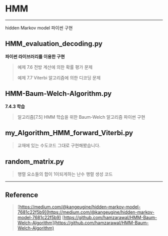 # HMM
---

hidden Markov model 파이썬 구현

## HMM_evaluation_decoding.py

**파이썬 라이브러리를 이용한 구현**

> 예제 7.6 전방 계산에 의한 확률 평가 문제
>
> 예제 7.7 Viterbi 알고리즘에 의한 디코딩 문제

## HMM-Baum-Welch-Algorithm.py

**7.4.3 학습**

>알고리즘[7.5] HMM 학습을 위한 Baum-Welch 알고리즘 파이썬 구현

## my_Algorithm_HMM_forward_Viterbi.py

>교재에 있는 수도코드 그대로 구현해봤습니다.

## random_matrix.py

>행렬 요소들의 합이 1이되게하는 난수 행렬 생성 코드


---
## Reference

> [https://medium.com/@kangeugine/hidden-markov-model-7681c22f5b9](https://medium.com/@kangeugine/hidden-markov-model-7681c22f5b9)
> [https://github.com/hamzarawal/HMM-Baum-Welch-Algorithm](https://github.com/hamzarawal/HMM-Baum-Welch-Algorithm)